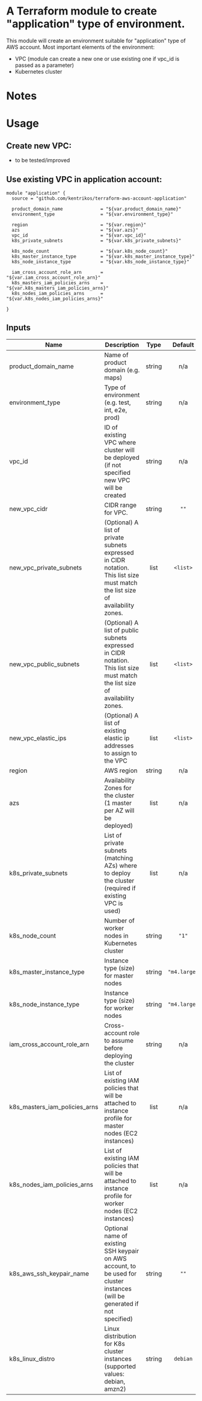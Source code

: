 # A Terraform module to create "application" type of environment.

This module will create an environment suitable for "application" type of AWS account.
Most important elements of the environment:

* VPC (module can create a new one or use existing one if vpc_id is passed as a parameter)
* Kubernetes cluster

# Notes

# Usage

## Create new VPC:
* to be tested/improved

## Use existing VPC in application account:
```hcl
module "application" {                                                          
  source = "github.com/kentrikos/terraform-aws-account-application"

  product_domain_name              = "${var.product_domain_name}"
  environment_type                 = "${var.environment_type}"

  region                           = "${var.region}"
  azs                              = "${var.azs}"
  vpc_id                           = "${var.vpc_id}"
  k8s_private_subnets              = "${var.k8s_private_subnets}"

  k8s_node_count                   = "${var.k8s_node_count}"
  k8s_master_instance_type         = "${var.k8s_master_instance_type}"
  k8s_node_instance_type           = "${var.k8s_node_instance_type}"

  iam_cross_account_role_arn       = "${var.iam_cross_account_role_arn}"
  k8s_masters_iam_policies_arns    = "${var.k8s_masters_iam_policies_arns}"
  k8s_nodes_iam_policies_arns      = "${var.k8s_nodes_iam_policies_arns}"

}
```

## Inputs

| Name | Description | Type | Default | Required |
|------|-------------|:----:|:-----:|:-----:|
| product\_domain\_name | Name of product domain (e.g. maps) | string | n/a | yes |
| environment\_type | Type of environment (e.g. test, int, e2e, prod) | string | n/a | yes |
| vpc\_id | ID of existing VPC where cluster will be deployed (if not specified new VPC will be created | string | n/a | yes |
| new\_vpc\_cidr | CIDR range for VPC. | string | `""` | no |
| new\_vpc\_private\_subnets | (Optional) A list of private subnets expressed in CIDR notation. This list size must match the list size of availability zones. | list | `<list>` | no |
| new\_vpc\_public\_subnets | (Optional) A list of public subnets expressed in CIDR notation. This list size must match the list size of availability zones. | list | `<list>` | no |
| new\_vpc\_elastic\_ips | (Optional) A list of existing elastic ip addresses to assign to the VPC | list | `<list>` | no |
| region | AWS region | string | n/a | yes |
| azs | Availability Zones for the cluster (1 master per AZ will be deployed) | list | n/a | yes |
| k8s\_private\_subnets | List of private subnets (matching AZs) where to deploy the cluster (required if existing VPC is used) | list | n/a | yes |
| k8s\_node\_count | Number of worker nodes in Kubernetes cluster | string | `"1"` | no |
| k8s\_master\_instance\_type | Instance type (size) for master nodes | string | `"m4.large"` | no |
| k8s\_node\_instance\_type | Instance type (size) for worker nodes | string | `"m4.large"` | no |
| iam\_cross\_account\_role\_arn | Cross-account role to assume before deploying the cluster | string | n/a | yes |
| k8s\_masters\_iam\_policies\_arns | List of existing IAM policies that will be attached to instance profile for master nodes (EC2 instances) | list | n/a | yes |
| k8s\_nodes\_iam\_policies\_arns | List of existing IAM policies that will be attached to instance profile for worker nodes (EC2 instances) | list | n/a | yes |
| k8s\_aws\_ssh\_keypair\_name | Optional name of existing SSH keypair on AWS account, to be used for cluster instances (will be generated if not specified) | string | `""` | no |
| k8s_linux_distro | Linux distribution for K8s cluster instances (supported values: debian, amzn2) | string | `debian` | no |
